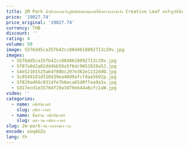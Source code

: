 ```yaml
---
title: 2M Park ม้านั่งกลางแจ้งภูมิทัศน์สแตนเลสที่นั่งยาวกลางแจ้ง Creative Leaf สําเร็จรูปที่นั่ง
price: '19027.74'
price_original: '19027.74'
currency: THB
discount: ''
rating: 4
volume: 50
image: S5f6dd5ca35fb42cc80d4618092713c20v.jpg
images:
  - S5f6dd5ca35fb42cc80d4618092713c20v.jpg
  - Sf87a8d2a82dd4bb59a5f6dc9651028a5J.jpg
  - S4e52101525a64f88bc297e362e1132ddO.jpg
  - Sc8549181d310439ea40d9afcf4aa5692p.jpg
  - Sf829ad66c0314fe7b6eca65d0ffaa9a3x.jpg
  - Sd17ecd1e35764f19a3d79eb44a6cfc1aW.jpg
video: ''
categories:
  - name: เฟอร์นิเจอร์
    slug: เฟอร-เจอร
  - name: ชิ้นส่วน เฟอร์นิเจอร์
    slug: นส-วน-เฟอร-เจอร
slug: 2m-park-าน-งกลางแจ-งภ
encode: ooqAGZu
lang: th
---
```

  